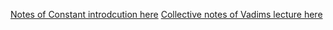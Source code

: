 [Notes of Constant introdcution here](http://piratepad.nl/D5tmCSgQzR)
[Collective notes of Vadims lecture here](http://piratepad.nl/xAwSBSKhuV) 
